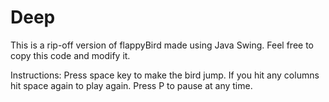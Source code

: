 # Deep
This is a rip-off version of flappyBird made using Java Swing. Feel free to copy this code and modify it.

Instructions:
Press space key to make the bird jump. 
If you hit any columns hit space again to play again. 
Press P to pause at any time. 



